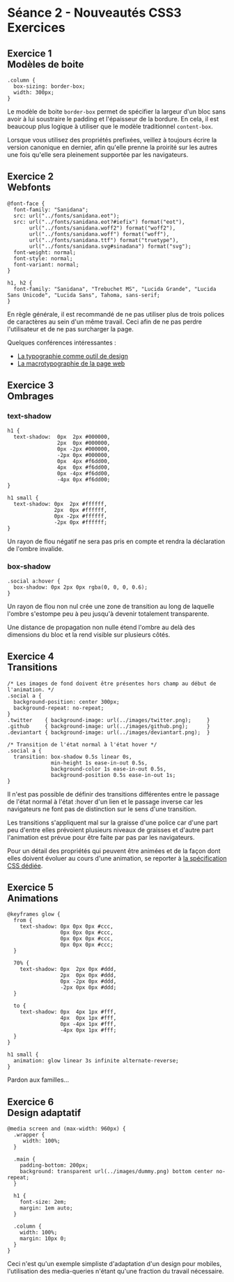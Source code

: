 # Séance 2 - Nouveautés CSS3<br />Exercices

## Exercice 1<br />Modèles de boite

    .column {
      box-sizing: border-box;
      width: 300px;
    }

Le modèle de boite `border-box` permet de spécifier la largeur d'un bloc sans avoir à lui soustraire le padding et l'épaisseur de la bordure. En cela, il est beaucoup plus logique à utiliser que le modèle traditionnel `content-box`.

Lorsque vous utilisez des propriétés prefixées, veillez à toujours écrire la version canonique en dernier, afin qu'elle prenne la proirité sur les autres une fois qu'elle sera pleinement supportée par les navigateurs.


## Exercice 2<br />Webfonts

    @font-face {
      font-family: "Sanidana";
      src: url("../fonts/sanidana.eot");
      src: url("../fonts/sanidana.eot?#iefix") format("eot"),
           url("../fonts/sanidana.woff2") format("woff2"),
           url("../fonts/sanidana.woff") format("woff"),
           url("../fonts/sanidana.ttf") format("truetype"),
           url("../fonts/sanidana.svg#sinadana") format("svg");
      font-weight: normal;
      font-style: normal;
      font-variant: normal;
    }
    
    h1, h2 {
      font-family: "Sanidana", "Trebuchet MS", "Lucida Grande", "Lucida Sans Unicode", "Lucida Sans", Tahoma, sans-serif;
    }

En règle générale, il est recommandé de ne pas utiliser plus de trois polices de caractères au sein d'un même travail. Ceci afin de ne pas perdre l'utilisateur et de ne pas surcharger la page.

Quelques conférences intéressantes :

* [La typographie comme outil de design](http://www.paris-web.fr/2010/programme/la-typographie-comme-outil-de-design.php)
* [La macrotypographie de la page web](http://www.paris-web.fr/2010/programme/macrotypographie-page-web.php)

## Exercice 3<br />Ombrages

### text-shadow

    h1 {
      text-shadow:  0px  2px #000000,
                    2px  0px #000000,
                    0px -2px #000000,
                    -2px 0px #000000,
                    0px  4px #f6dd00,
                    4px  0px #f6dd00,
                    0px -4px #f6dd00,
                    -4px 0px #f6dd00;
    }
    
    h1 small {
      text-shadow: 0px  2px #ffffff,
                   2px  0px #ffffff,
                   0px -2px #ffffff,
                   -2px 0px #ffffff;
    }

Un rayon de flou négatif ne sera pas pris en compte et rendra la déclaration de l'ombre invalide.

### box-shadow

    .social a:hover {
      box-shadow: 0px 2px 0px rgba(0, 0, 0, 0.6);
    }

Un rayon de flou non nul crée une zone de transition au long de laquelle l'ombre s'estompe peu à peu jusqu'à devenir totalement transparente.

Une distance de propagation non nulle étend l'ombre au delà des dimensions du bloc et la rend visible sur plusieurs côtés.


## Exercice 4<br />Transitions

    /* Les images de fond doivent être présentes hors champ au début de l'animation. */
    .social a {
      background-position: center 300px;
      background-repeat: no-repeat;
    }
    .twitter    { background-image: url(../images/twitter.png);     }
    .github     { background-image: url(../images/github.png);      }
    .deviantart { background-image: url(../images/deviantart.png);  }
    
    /* Transition de l'état normal à l'état hover */
    .social a {
      transition: box-shadow 0.5s linear 0s,
                  min-height 1s ease-in-out 0.5s,
                  background-color 1s ease-in-out 0.5s,
                  background-position 0.5s ease-in-out 1s;
    }

Il n'est pas possible de définir des transitions différentes entre le passage de l'état normal à l'état :hover d'un lien et le passage inverse car les navigateurs ne font pas de distinction sur le sens d'une transition.

Les transitions s'appliquent mal sur la graisse d'une police car d'une part peu d'entre elles prévoient plusieurs niveaux de graisses et d'autre part l'animation est prévue pour être faite par pas par les navigateurs.

Pour un détail des propriétés qui peuvent être animées et de la façon dont elles doivent évoluer au cours d'une animation, se reporter à [la spécification CSS dédiée](http://www.w3.org/TR/css3-transitions/#animatable-types).

## Exercice 5<br />Animations

    @keyframes glow {
      from {
        text-shadow: 0px 0px 0px #ccc,
                     0px 0px 0px #ccc,
                     0px 0px 0px #ccc,
                     0px 0px 0px #ccc;
      }
      
      70% {
        text-shadow: 0px  2px 0px #ddd,
                     2px  0px 0px #ddd,
                     0px -2px 0px #ddd,
                     -2px 0px 0px #ddd;
      }
      
      to {
        text-shadow: 0px  4px 1px #fff,
                     4px  0px 1px #fff,
                     0px -4px 1px #fff,
                     -4px 0px 1px #fff;
      }
    }
    
    h1 small {
      animation: glow linear 3s infinite alternate-reverse;
    }

Pardon aux familles…

## Exercice 6<br />Design adaptatif

    @media screen and (max-width: 960px) {
      .wrapper {
         width: 100%;
      }
      
      .main {
        padding-bottom: 200px;
        background: transparent url(../images/dummy.png) bottom center no-repeat;
      }
      
      h1 {
        font-size: 2em;
        margin: 1em auto;
      }
      
      .column {
        width: 100%;
        margin: 10px 0;
      }
    }

Ceci n'est qu'un exemple simpliste d'adaptation d'un design pour mobiles, l'utilisation des media-queries n'étant qu'une fraction du travail nécessaire.

